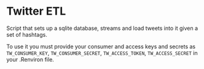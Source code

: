 # Twitter ETL

Script that sets up a sqlite database, streams and load tweets into it given a set of hashtags.

To use it you must provide your consumer and access keys and secrets as `TW_CONSUMER_KEY`, `TW_CONSUMER_SECRET`, `TW_ACCESS_TOKEN`, `TW_ACCESS_SECRET` in your .Renviron file.
